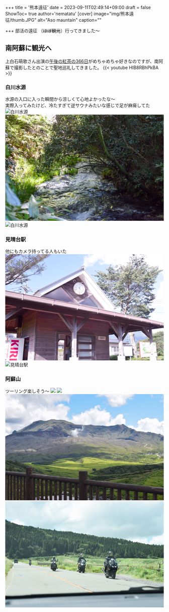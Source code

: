 +++
title = '熊本遠征'
date = 2023-09-11T02:49:14+09:00
draft = false
ShowToc= true
author='nematatu'
[cover]
    image="img/熊本遠征/thumb.JPG"
    alt="Aso mauntain"
    caption=""
    
+++
部活の遠征 （~~ほぼ観光~~）行ってきました～
 ## 南阿蘇に観光へ
 上白石萌歌さん出演の[午後の紅茶の366日](https://www.youtube.com/watch?v=HIB8RBhPkBA)がめちゃめちゃ好きなのですが、南阿蘇で撮影したとのことで聖地巡礼してきました。
 {{< youtube HIB8RBhPkBA >}}
 ### 白川水源
 水源の入口に入った瞬間から涼しくて心地よかったな～  
 実際入ってみたけど、冷たすぎて逆サウナみたいな感じで足が麻痺してた  
 ![白川水源](/img/熊本遠征/sirakawa_2.JPG)
 ![白川水源](/img/熊本遠征/sirakawa_1.JPG)
 ![白川水源](/img/熊本遠征/sirakawa_3.JPG)

 ### 見晴台駅
 他にもカメラ持ってる人もいた
 ![見晴台駅](/img/熊本遠征/miharasidai.JPG)
 ![見晴台駅](/img/熊本遠征/miharasidai_2.JPG)

### 阿蘇山
ツーリング楽しそう～
 ![](/img/熊本遠征/aso_3.JPG)
 ![](/img/熊本遠征/aso_1.JPG)
 ![](/img/熊本遠征/aso_2.JPG)
 ![](/img/熊本遠征/bike.JPG)
